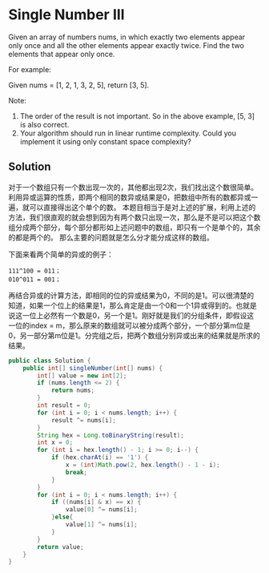 # Single Number III

Given an array of numbers nums, in which exactly two elements appear only once and all the other elements appear exactly twice. Find the two elements that appear only once.

For example:

Given nums = [1, 2, 1, 3, 2, 5], return [3, 5].

Note:

1. The order of the result is not important. So in the above example, [5, 3] is also correct.
2. Your algorithm should run in linear runtime complexity. Could you implement it using only constant space complexity?

## Solution

对于一个数组只有一个数出现一次的，其他都出现2次，我们找出这个数很简单。利用异或运算的性质，即两个相同的数异或结果是0，把数组中所有的数都异或一遍，就可以直接得出这个单个的数。 
本题目相当于是对上述的扩展，利用上述的方法，我们很直观的就会想到因为有两个数只出现一次，那么是不是可以把这个数组分成两个部分，每个部分都形如上述问题中的数组，即只有一个是单个的，其余的都是两个的。 
那么主要的问题就是怎么分才能分成这样的数组。

下面来看两个简单的异或的例子： 

    111^100 = 011； 
    010^011 = 001； 

再结合异或的计算方法，即相同的位的异或结果为0，不同的是1。可以很清楚的知道，如果一个位上的结果是1，那么肯定是由一个0和一个1异或得到的。也就是说这一位上必然有一个数是0，另一个是1。刚好就是我们的分组条件，即假设这一位的index = m，那么原来的数组就可以被分成两个部分，一个部分第m位是0，另一部分第m位是1。分完组之后，把两个数组分别异或出来的结果就是所求的结果。 

```java
public class Solution {
    public int[] singleNumber(int[] nums) {
        int[] value = new int[2];
        if (nums.length <= 2) {
            return nums;
        }
        int result = 0;
        for (int i = 0; i < nums.length; i++) {
            result ^= nums[i];
        }
        String hex = Long.toBinaryString(result);
        int x = 0;
        for (int i = hex.length() - 1; i >= 0; i--) {
            if (hex.charAt(i) == '1') {
                x = (int)Math.pow(2, hex.length() - 1 - i);
                break;
            }
        }
        for (int i = 0; i < nums.length; i++) {
            if ((nums[i] & x) == x) {
                value[0] ^= nums[i];
            }else{
                value[1] ^= nums[i];
            }
        }
        return value;
    }
}
```